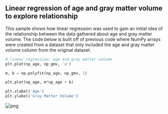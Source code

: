 ## Linear regression of age and gray matter volume to explore relationship

This sample shows how linear regression was used to gain an initial idea of the relationship between the data gathered about age and gray matter volume. The code below is built off of previous code where NumPy arrays were created from a dataset that only included the age and gray matter volume column from the original dataset. 


```python
# linear regression: age and gray matter volume
plt.plot(np_age, np_gmv, 'o')

m, b = np.polyfit(np_age, np_gmv, 1)

plt.plot(np_age, m*np_age + b)

plt.xlabel('Age')
plt.ylabel('Gray Matter Volume')
```




    






![png](linear_regression_agm_2_1.png)


